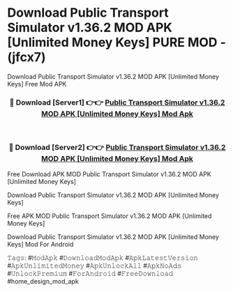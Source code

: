 # Download Public Transport Simulator v1.36.2 MOD APK [Unlimited Money Keys] PURE MOD - (jfcx7)
Download Public Transport Simulator v1.36.2 MOD APK [Unlimited Money Keys] Free Mod APK

<div align="center">
<h3>🔴 Download [Server1] 👉👉 <a href="https://apk-comot.site?title=Public_Transport_Simulator_v1.36.2_MOD_APK_[Unlimited_Money_Keys]">Public Transport Simulator v1.36.2 MOD APK [Unlimited Money Keys] Mod Apk</a></h3><br>

<h3>🔴 Download [Server2] 👉👉 <a href="https://apk-comot.site?title=Public_Transport_Simulator_v1.36.2_MOD_APK_[Unlimited_Money_Keys]">Public Transport Simulator v1.36.2 MOD APK [Unlimited Money Keys] Mod Apk</a></h3>
</div>


Free Download APK MOD Public Transport Simulator v1.36.2 MOD APK [Unlimited Money Keys]

Download Public Transport Simulator v1.36.2 MOD APK [Unlimited Money Keys] 

Free APK MOD Public Transport Simulator v1.36.2 MOD APK [Unlimited Money Keys] 

Download Public Transport Simulator v1.36.2 MOD APK [Unlimited Money Keys] Mod For Android

𝚃𝚊𝚐𝚜: #𝙼𝚘𝚍𝙰𝚙𝚔 #𝙳𝚘𝚠𝚗𝚕𝚘𝚊𝚍𝙼𝚘𝚍𝙰𝚙𝚔 #𝙰𝚙𝚔𝙻𝚊𝚝𝚎𝚜𝚝𝚅𝚎𝚛𝚜𝚒𝚘𝚗 #𝙰𝚙𝚔𝚄𝚗𝚕𝚒𝚖𝚒𝚝𝚎𝚍𝙼𝚘𝚗𝚎𝚢 #𝙰𝚙𝚔𝚄𝚗𝚕𝚘𝚌𝚔𝙰𝚕𝚕 #𝙰𝚙𝚔𝙽𝚘𝙰𝚍𝚜 #𝚄𝚗𝚕𝚘𝚌𝚔𝙿𝚛𝚎𝚖𝚒𝚞𝚖 #𝙵𝚘𝚛𝙰𝚗𝚍𝚛𝚘𝚒𝚍 #𝙵𝚛𝚎𝚎𝙳𝚘𝚠𝚗𝚕𝚘𝚊𝚍 #home_design_mod_apk